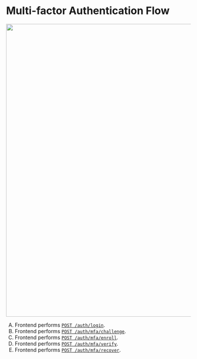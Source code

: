 # Multi-factor Authentication Flow

<p align="center">
  <img src="https://raw.githubusercontent.com/Path-Check/safeplaces-auth/docs/diagrams/mfa-flow.svg" width="800">
</p>

<ol type="A">
  <li>
    Frontend performs <code><a href="login.md">POST /auth/login</a></code>.
  </li>
  <li>
    Frontend performs <code><a href="mfa/challenge.md">POST /auth/mfa/challenge</a></code>.
  </li>
  <li>
    Frontend performs <code><a href="mfa/enroll.md">POST /auth/mfa/enroll</a></code>.
  </li>
  <li>
    Frontend performs <code><a href="mfa/verify.md">POST /auth/mfa/verify</a></code>.
  </li>
  <li>
    Frontend performs <code><a href="mfa/recover.md">POST /auth/mfa/recover</a></code>.
  </li>
</ol>

